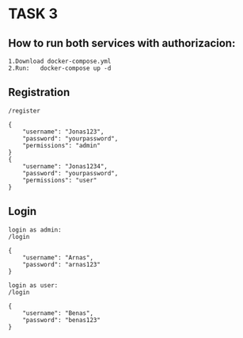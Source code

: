 # TASK 3

## How to run both services with authorizacion:
    1.Download docker-compose.yml 
    2.Run:   docker-compose up -d
## Registration
    /register 
    
    {	
        "username": "Jonas123",
        "password": "yourpassword",
        "permissions": "admin"
    }
    {	
        "username": "Jonas1234",
        "password": "yourpassword",
        "permissions": "user"
    }
    
## Login
    login as admin:
    /login  
    
    {	
        "username": "Arnas",
        "password": "arnas123"
    }
    
    login as user:
    /login  
    
    {	
        "username": "Benas",
        "password": "benas123"
    }
    